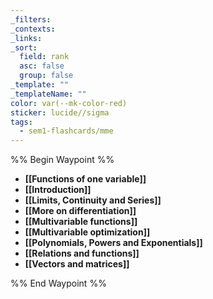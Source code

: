 ```yaml
---
_filters: 
_contexts: 
_links: 
_sort:
  field: rank
  asc: false
  group: false
_template: ""
_templateName: ""
color: var(--mk-color-red)
sticker: lucide//sigma
tags:
  - sem1-flashcards/mme
---
```

%% Begin Waypoint %%
- **[[Functions of one variable]]**
- **[[Introduction]]**
- **[[Limits, Continuity and Series]]**
- **[[More on differentiation]]**
- **[[Multivariable functions]]**
- **[[Multivariable optimization]]**
- **[[Polynomials, Powers and Exponentials]]**
- **[[Relations and functions]]**
- **[[Vectors and matrices]]**

%% End Waypoint %%

